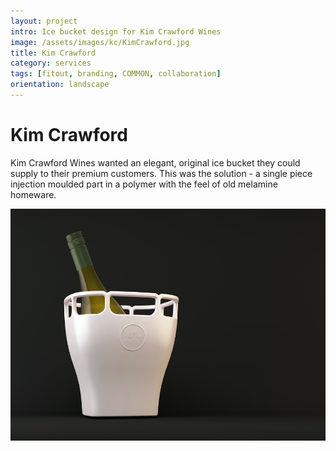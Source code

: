 ```yaml
---
layout: project
intro: Ice bucket design for Kim Crawford Wines
image: /assets/images/kc/KimCrawford.jpg
title: Kim Crawford
category: services
tags: [fitout, branding, COMMON, collaboration]
orientation: landscape
---
```


# Kim Crawford

Kim Crawford Wines wanted an elegant, original ice bucket they could supply to their premium customers. 
This was the solution - a single piece injection moulded part in a polymer with the feel of old melamine homeware. 

![](/assets/images/kc/KimCrawford.jpg)
